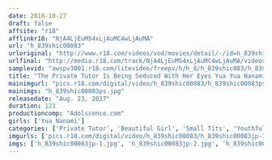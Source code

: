 ```yaml
---
date: 2018-10-27
draft: false
affsite: "r18"
afflinkr18: "NjA4LjEuMS4xLjAuMC4wLjAuMA"
url: "h_839shic00083"
urloriginal: "http://www.r18.com/videos/vod/movies/detail/-/id=h_839shic00083"
urlfinal: "http://media.r18.com/track/NjA4LjEuMS4xLjAuMC4wLjAuMA/videos/vod/movies/detail/-/id=h_839shic00083"
samplevid: "awspv3001.r18.com/litevideo/freepv/h/h_8/h_839shic083/h_839shic083_dmb_w.mp4"
title: "The Private Tutor Is Being Seduced With Her Eyes Yua Yua Nanami"
mainimgurl: "pics.r18.com/digital/video/h_839shic00083/h_839shic00083ps.jpg"
mainimgs: "h_839shic00083ps.jpg"
releasedate: "Aug. 23, 2017"
duration: 123
productioncomp: "Adolscence.com"
girls: ['Yua Nanami']
categories: ['Private Tutor', 'Beautiful Girl', 'Small Tits', 'Youthful', 'Sailor Uniform', 'Featured Actress', 'Creampie']
imgurls: ['pics.r18.com/digital/video/h_839shic00083/h_839shic00083jp-1.jpg', 'pics.r18.com/digital/video/h_839shic00083/h_839shic00083jp-2.jpg', 'pics.r18.com/digital/video/h_839shic00083/h_839shic00083jp-3.jpg', 'pics.r18.com/digital/video/h_839shic00083/h_839shic00083jp-4.jpg', 'pics.r18.com/digital/video/h_839shic00083/h_839shic00083jp-5.jpg', 'pics.r18.com/digital/video/h_839shic00083/h_839shic00083jp-6.jpg', 'pics.r18.com/digital/video/h_839shic00083/h_839shic00083jp-7.jpg', 'pics.r18.com/digital/video/h_839shic00083/h_839shic00083jp-8.jpg', 'pics.r18.com/digital/video/h_839shic00083/h_839shic00083jp-9.jpg', 'pics.r18.com/digital/video/h_839shic00083/h_839shic00083jp-10.jpg', 'pics.r18.com/digital/video/h_839shic00083/h_839shic00083jp-11.jpg', 'pics.r18.com/digital/video/h_839shic00083/h_839shic00083jp-12.jpg', 'pics.r18.com/digital/video/h_839shic00083/h_839shic00083jp-13.jpg', 'pics.r18.com/digital/video/h_839shic00083/h_839shic00083jp-14.jpg', 'pics.r18.com/digital/video/h_839shic00083/h_839shic00083jp-15.jpg', 'pics.r18.com/digital/video/h_839shic00083/h_839shic00083jp-16.jpg', 'pics.r18.com/digital/video/h_839shic00083/h_839shic00083jp-17.jpg', 'pics.r18.com/digital/video/h_839shic00083/h_839shic00083jp-18.jpg', 'pics.r18.com/digital/video/h_839shic00083/h_839shic00083jp-19.jpg', 'pics.r18.com/digital/video/h_839shic00083/h_839shic00083jp-20.jpg']
imgs: ['h_839shic00083jp-1.jpg', 'h_839shic00083jp-2.jpg', 'h_839shic00083jp-3.jpg', 'h_839shic00083jp-4.jpg', 'h_839shic00083jp-5.jpg', 'h_839shic00083jp-6.jpg', 'h_839shic00083jp-7.jpg', 'h_839shic00083jp-8.jpg', 'h_839shic00083jp-9.jpg', 'h_839shic00083jp-10.jpg', 'h_839shic00083jp-11.jpg', 'h_839shic00083jp-12.jpg', 'h_839shic00083jp-13.jpg', 'h_839shic00083jp-14.jpg', 'h_839shic00083jp-15.jpg', 'h_839shic00083jp-16.jpg', 'h_839shic00083jp-17.jpg', 'h_839shic00083jp-18.jpg', 'h_839shic00083jp-19.jpg', 'h_839shic00083jp-20.jpg']
---
```

